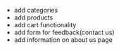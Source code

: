 - add categories
- add products
- add cart functionality
- add form for feedback(contact us)
- add information on about us page